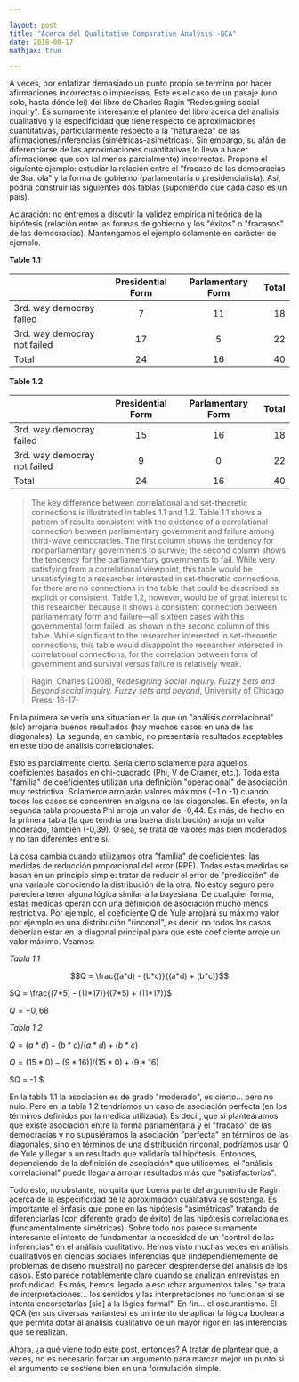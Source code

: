```yaml
---

layout: post
title: "Acerca del Qualitative Comparative Analysis -QCA"
date: 2018-08-17
mathjax: true

---
```


A veces, por enfatizar demasiado un punto propio se termina por hacer afirmaciones incorrectas o imprecisas. Este es el caso de un pasaje (uno solo, hasta dónde leí) del libro de Charles Ragin "Redesigning social inquiry". Es sumamente interesante el planteo del libro acerca del análisis cualitativo y la especificidad que tiene respecto de aproximaciones cuantitativas, particularmente respecto a la "naturaleza" de las afirmaciones/inferencias (simétricas-asimétricas).
Sin embargo, su afán de diferenciarse de las aproximaciones cuantitativas lo lleva a hacer afirmaciones que son (al menos parcialmente) incorrectas. Propone el siguiente ejemplo: estudiar la relación entre el "fracaso de las democracias de 3ra. ola" y la forma de gobierno (parlamentaria o presidencialista). Así, podría construir las siguientes dos tablas (suponiendo que cada caso es un país). 

Aclaración: no entremos a discutir la validez empírica ni teórica de la hipótesis (relación entre las formas de gobierno y los "éxitos" o "fracasos" de las democracias). Mantengamos el ejemplo solamente en carácter de ejemplo.

**Table 1.1**

|                              | Presidential Form | Parlamentary Form | Total |
| ---------------------------- |:-----------------:|:-----------------:| -----:|
| 3rd. way democray failed     | 7                 | 11                | 18    |
| 3rd. way democray not failed | 17                |  5                | 22    |
| Total                        | 24                | 16                | 40    |


**Table 1.2**

|                              | Presidential Form | Parlamentary Form | Total |
| ---------------------------- |:-----------------:|:-----------------:| -----:|
| 3rd. way democray failed     | 15                | 16                | 18    |
| 3rd. way democray not failed | 9                 |  0                | 22    |
| Total                        | 24                | 16                | 40    |


> The key difference between correlational and set-theoretic connections is illustrated in tables 1.1 and 1.2. Table 1.1 shows a pattern of results consistent with the existence of a correlational connection between parliamentary government and failure among third-wave democracies. The first column shows the tendency for nonparliamentary governments to survive; the second column shows the tendency for the parliamentary governments to fail. While very satisfying from a correlational viewpoint, this table would be unsatisfying to a researcher interested in set-theoretic connections, for there are no connections in the table that could be described as explicit or consistent. Table 1.2, however, would be of great interest to this researcher because it shows a consistent connection between parliamentary form and failure—all sixteen cases with this governmental form failed, as shown in the second column of this table. While significant to the researcher interested in set-theoretic connections, this table would disappoint the researcher interested in correlational connections, for the correlation between form of government and survival versus failure is relatively weak. 

> Ragin, Charles (2008), *Redesigning Social Inquiry. Fuzzy Sets and Beyond social inquiry. Fuzzy sets and beyond*, University of Chicago Press: 16-17-


En la primera se vería una situación en la que un "análisis correlacional"  (sic) arrojaría buenos resultados (hay muchos casos en una de las diagonales). La segunda, en cambio, no presentaría resultados aceptables en este tipo de análisis correlacionales.

Esto es parcialmente cierto. Sería cierto solamente para aquellos coeficientes basados en chi-cuadrado (Phi, V de Cramer, etc.). Toda esta "familia" de coeficientes utilizan una definición "operacional" de asociación muy restrictiva. Solamente arrojarán valores máximos (+1 o -1) cuando todos los casos se concentren en alguna de las diagonales. En efecto, en la segunda tabla propuesta Phi arroja un valor de -0,44. Es más, de hecho en la primera tabla (la que tendría una buena distribución) arroja un valor moderado, también (-0,39). O sea, se trata de valores más bien moderados y no tan diferentes entre sí.

La cosa cambia cuando utilizamos otra "familia" de coeficientes: las medidas de reducción proporcional del error (RPE). Todas estas medidas se basan en un principio simple: tratar de reducir el error de "predicción" de una variable conociendo la distribución de la otra. No estoy seguro pero pareciera tener alguna lógica similar a la bayesiana. De cualquier forma, estas medidas operan con una definición de asociación mucho menos restrictiva. Por ejemplo, el coeficiente Q de Yule arrojará su máximo valor por ejemplo en una distribución "rinconal", es decir, no todos los casos deberían estar en la diagonal principal para que este coeficiente arroje un valor máximo. Veamos:

*Tabla 1.1*

$$Q = \frac{(a*d) - (b*c)}{(a*d) + (b*c)}$$

$Q = \frac{(7*5) - (11*17)}{(7*5) + (11*17)}$

$Q = -0,68$

*Tabla 1.2*

$Q = (a*d) - (b*c) / (a*d) + (b*c)$ 

$Q = (15*0) - (9*16)] / (15*0) + (9*16)$

$Q = -1 $

En la tabla 1.1 la asociación es de grado "moderado", es cierto... pero no nulo. Pero en la tabla 1.2 tendríamos un caso de asociación perfecta (en los términos definidos por la medida utilizada). Es decir, que si planteáramos que existe asociación entre la forma parlamentaria y el "fracaso" de las democracias y no supusiéramos la asociación "perfecta" en términos de las diagonales, sino en términos de una distribución rinconal, podríamos usar Q de Yule y llegar a un resultado que validaría tal hipótesis. Entonces, dependiendo de la definición de asociación* que utilicemos, el "análisis correlacional" puede llegar a arrojar resultados más que "satisfactorios". 

Todo esto, no obstante, no quita que buena parte del argumento de Ragin acerca de la especificidad de la aproximación cualitativa se sostenga. Es importante el énfasis que pone en las hipótesis "asimétricas" tratando de diferenciarlas (con diferente grado de éxito) de las hipótesis correlacionales (fundamentalmente simétricas). Sobre todo nos parece sumamente interesante el intento de fundamentar la necesidad de un "control de las inferencias" en el análisis cualitativo. Hemos visto muchas veces en análisis cualitativos en ciencias sociales inferencias que (independientemente de problemas de diseño muestral) no parecen desprenderse del análisis de los casos. Esto parece notablemente claro cuando se analizan entrevistas en profundidad. Es más, hemos llegado a escuchar argumentos tales "se trata de interpretaciones... los sentidos y las interpretaciones no funcionan si se intenta encorsetarlas [sic] a la lógica formal". En fin... el oscurantismo. El QCA (en sus diversas variantes) es un intento de aplicar la lógica booleana que permita dotar al análisis cualitativo de un mayor rigor en las inferencias que se realizan.

Ahora, ¿a qué viene todo este post, entonces? A tratar de plantear que, a veces, no es necesario forzar un argumento para marcar mejor un punto si el argumento se sostiene bien en una formulación simple.
